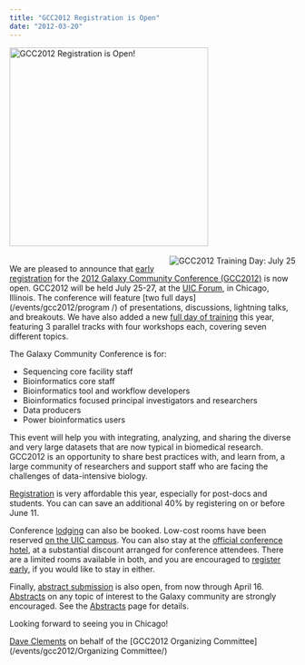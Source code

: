 ```yaml
---
title: "GCC2012 Registration is Open"
date: "2012-03-20"
---
```

<div class='right'><a href='/events/gcc2012/register/'><img src="/images/galaxy-logos/GCC2012LogoWide400.png" alt="GCC2012 Registration is Open!" width="350" /></a><br /><br /><a href='/events/gcc2012/training-day/'><img src="/images/galaxy-logos/GCC2012TrainingDayLogo.png" alt="GCC2012 Training Day: July 25" align="right" /></a></div>

We are pleased to announce that [early registration](/events/gcc2012/register/) for the [2012 Galaxy Community Conference (GCC2012)](/events/gcc2012/) is now open.  GCC2012 will be held July 25-27, at the [UIC Forum](http://www.uic.edu/depts/uicforum/), in Chicago, Illinois.  The conference will feature [two full days](/events/gcc2012/program /) of presentations, discussions, lightning talks, and breakouts.  We have also added a new [full day of training](/events/gcc2012/training-day/) this year, featuring 3 parallel tracks with four workshops each, covering seven different topics.

The Galaxy Community Conference is for:
* Sequencing core facility staff
* Bioinformatics core staff
* Bioinformatics tool and workflow developers
* Bioinformatics focused principal investigators and researchers
* Data producers
* Power bioinformatics users 

This event will help you with integrating, analyzing, and sharing the diverse and very large datasets that are now typical in biomedical research.  GCC2012 is an opportunity to share best practices with, and learn from, a large community of researchers and support staff who are facing the challenges of data-intensive biology. 

[Registration](/events/gcc2012/register/) is very affordable this year, especially for post-docs and students. You can can save an additional 40% by registering on or before June 11.  

Conference [lodging](/events/gcc2012/logistics/#lodging) can also be booked.  Low-cost rooms have been reserved [on the UIC campus](/events/gcc2012/logistics/#james-stuckel-towers).  You can also stay at the [official conference hotel](/events/gcc2012/logistics/#crowne-plaza-chicago-metro-downtown), at a substantial discount arranged for conference attendees.  There are a limited rooms available in both, and you are encouraged to [register early](/events/gcc2012/register/), if you would like to stay in either.

Finally, [abstract submission](/events/gcc2012/abstracts/) is also open, from now through April 16.  [Abstracts](/events/gcc2012/abstracts/) on any topic of interest to the Galaxy community are strongly encouraged.  See the [Abstracts](/events/gcc2012/abstracts/) page for details.

Looking forward to seeing you in Chicago!

[Dave Clements](/people/dave-clements/) on behalf of the [GCC2012 Organizing Committee](/events/gcc2012/Organizing Committee/)

